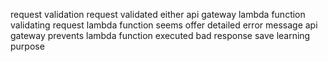 request validation request validated either api gateway lambda function validating request lambda function seems offer detailed error message api gateway prevents lambda function executed bad response save learning purpose